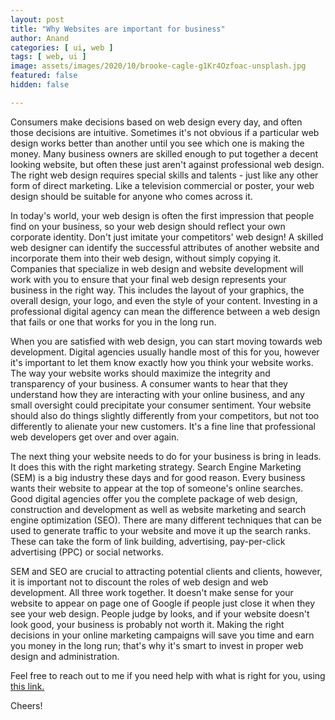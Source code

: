 ```yaml
---
layout: post
title: "Why Websites are important for business"
author: Anand
categories: [ ui, web ]
tags: [ web, ui ]
image: assets/images/2020/10/brooke-cagle-g1Kr4Ozfoac-unsplash.jpg
featured: false
hidden: false

---
```




Consumers make decisions based on web design every day, and often those decisions are intuitive.  Sometimes it's not obvious if a particular web design works better than another until you see which one is making the money.  Many business owners are skilled enough to put together a decent looking website, but often these just aren't against professional web design.  The right web design requires special skills and talents - just like any other form of direct marketing.  Like a television commercial or poster, your web design should be suitable for anyone who comes across it.

In today's world, your web design is often the first impression that people find on your business, so your web design should reflect your own corporate identity.  Don't just imitate your competitors' web design!  A skilled web designer can identify the successful attributes of another website and incorporate them into their web design, without simply copying it.  Companies that specialize in web design and website development will work with you to ensure that your final web design represents your business in the right way.  This includes the layout of your graphics, the overall design, your logo, and even the style of your content.  Investing in a professional digital agency can mean the difference between a web design that fails or one that works for you in the long run. 

When you are satisfied with web design, you can start moving towards web development.  Digital agencies usually handle most of this for you, however it's important to let them know exactly how you think your website works.  The way your website works should maximize the integrity and transparency of your business.  A consumer wants to hear that they understand how they are interacting with your online business, and any small oversight could precipitate your consumer sentiment.  Your website should also do things slightly differently from your competitors, but not too differently to alienate your new customers.  It's a fine line that professional web developers get over and over again. 

The next thing your website needs to do for your business is bring in leads.  It does this with the right marketing strategy.  Search Engine Marketing (SEM) is a big industry these days and for good reason.  Every business wants their website to appear at the top of someone's online searches.  Good digital agencies offer you the complete package of web design, construction and development as well as website marketing and search engine optimization (SEO).  There are many different techniques that can be used to generate traffic to your website and move it up the search ranks.  These can take the form of link building, advertising, pay-per-click advertising (PPC) or social networks.

SEM and SEO are crucial to attracting potential clients and clients, however, it is important not to discount the roles of web design and web development.  All three work together.  It doesn't make sense for your website to appear on page one of Google if people just close it when they see your web design.  People judge by looks, and if your website doesn't look good, your business is probably not worth it.  Making the right decisions in your online marketing campaigns will save you time and earn you money in the long run;  that's why it's smart to invest in proper web design and administration.


 



Feel free to reach out to me if you need help with what is right for you, using <a href="https://www.calendly.com/ahyconsulting/book" target="\_blank">this link.</a>

Cheers!





